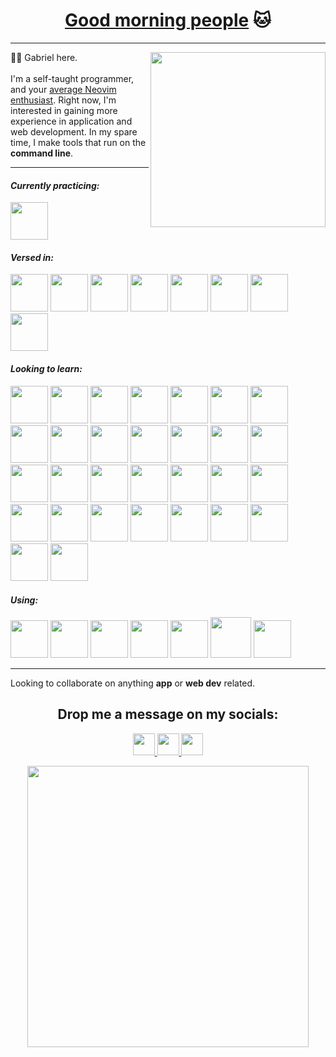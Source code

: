 <h1 align="center">
  <a href="https://www.youtube.com/watch?v=iqWqSxJtBDw&ab_channel=klantskalle">Good morning people</a> 🐱
</h1>

<p align="center">
  
</p>

---

<div align="left">
  <img src="assets/markos.gif" align="right" height="280px"/>
  <p>👋🤡 Gabriel here.</br></br>I'm a self-taught programmer, and your <a href="https://upload.wikimedia.org/wikipedia/commons/9/92/5_circus_clowns_LCCN2002718921.jpg">average Neovim enthusiast</a>. Right now, I'm interested in gaining more experience in application and web development. In my spare time, I make tools that run on the <b>command line</b>.</p>
</div>

---

<h4><i>Currently practicing:</i></h4>
<p align="left">
<img src="https://cdn.jsdelivr.net/gh/devicons/devicon/icons/rust/rust-plain.svg" width="60" height="60"/>
</p>

<h4><i>Versed in:</i></h4>
<p align="left">
<img src="https://cdn.jsdelivr.net/gh/devicons/devicon/icons/java/java-original-wordmark.svg" width="60" height="60"/> 
<img src="https://cdn.jsdelivr.net/gh/devicons/devicon/icons/python/python-original-wordmark.svg" width="60" height="60"/>    
<img src="https://cdn.jsdelivr.net/gh/devicons/devicon/icons/bash/bash-original.svg" width="60" height="60"/>
<img src="https://cdn.jsdelivr.net/gh/devicons/devicon/icons/typescript/typescript-original.svg" width="60" height="60"/>
<img src="https://cdn.jsdelivr.net/gh/devicons/devicon/icons/c/c-original.svg" width="60" height="60"/>
<img src="https://creazilla-store.fra1.digitaloceanspaces.com/icons/3256741/file-type-light-nim-icon-md.png" width="60" height="60"/>
<img src="https://cdn.jsdelivr.net/gh/devicons/devicon/icons/html5/html5-original.svg" width="60" height="60"/>
<img src="https://cdn.jsdelivr.net/gh/devicons/devicon/icons/css3/css3-original.svg" width="60" height="60"/>
</p>

<h4><i>Looking to learn:</i></h4>
<p align="left">
<img src="https://cdn.jsdelivr.net/gh/devicons/devicon/icons/mysql/mysql-original.svg" width="60" height="60"/>
<img src="https://cdn.jsdelivr.net/gh/devicons/devicon/icons/denojs/denojs-original.svg" width="60" height="60"/>
<img src="https://cdn.jsdelivr.net/gh/devicons/devicon/icons/react/react-original.svg" width="60" height="60"/>       
<img src="https://cdn.jsdelivr.net/gh/devicons/devicon/icons/svelte/svelte-original.svg" width="60" height="60"/> 
<img src="https://cdn.jsdelivr.net/gh/devicons/devicon/icons/vuejs/vuejs-original.svg" width="60" height="60"/>
<img src="https://cdn.jsdelivr.net/gh/devicons/devicon/icons/flutter/flutter-original.svg" width="60" height="60"/>
<img src="https://cdn.jsdelivr.net/gh/devicons/devicon/icons/csharp/csharp-original.svg" width="60" height="60"/>
<img src="https://cdn.jsdelivr.net/gh/devicons/devicon/icons/ruby/ruby-original.svg" width="60" height="60"/>
<img src="https://cdn.jsdelivr.net/gh/devicons/devicon/icons/rails/rails-plain-wordmark.svg" width="60" height="60"/>
<img src="https://cdn.jsdelivr.net/gh/devicons/devicon/icons/go/go-original-wordmark.svg" width="60" height="60"/>
<img src="https://cdn.jsdelivr.net/gh/devicons/devicon/icons/kotlin/kotlin-original.svg" width="60" height="60"/>
<img src="https://cdn.jsdelivr.net/gh/devicons/devicon/icons/swift/swift-original.svg" width="60" height="60"/>
<img src="https://cdn.jsdelivr.net/gh/devicons/devicon/icons/haskell/haskell-original.svg" width="60" height="60"/>
<img src="https://cdn.jsdelivr.net/gh/devicons/devicon/icons/perl/perl-original.svg" width="60" height="60"/>
<img src="https://cdn.jsdelivr.net/gh/devicons/devicon/icons/elixir/elixir-original.svg" width="60" height="60"/>
<img src="https://cdn.jsdelivr.net/gh/devicons/devicon/icons/scala/scala-original.svg" width="60" height="60"/>
<img src="https://cdn.jsdelivr.net/gh/devicons/devicon/icons/mongodb/mongodb-original.svg" width="60" height="60"/>
<img src="https://cdn.jsdelivr.net/gh/devicons/devicon/icons/django/django-plain.svg" width="60" height="60"/>
<img src="https://cdn.jsdelivr.net/gh/devicons/devicon/icons/arduino/arduino-original.svg" width="60" height="60"/>
<img src="https://cdn.jsdelivr.net/gh/devicons/devicon/icons/bootstrap/bootstrap-original.svg" width="60" height="60"/>
<img src="https://cdn.jsdelivr.net/gh/devicons/devicon/icons/clojure/clojure-original.svg" width="60" height="60"/>
<img src="https://cdn.jsdelivr.net/gh/devicons/devicon/icons/cmake/cmake-original.svg" width="60" height="60"/>
<img src="https://cdn.jsdelivr.net/gh/devicons/devicon/icons/docker/docker-original.svg" width="60" height="60"/>
<img src="https://cdn.jsdelivr.net/gh/devicons/devicon/icons/figma/figma-original.svg" width="60" height="60"/>
<img src="https://cdn.jsdelivr.net/gh/devicons/devicon/icons/latex/latex-original.svg" width="60" height="60"/>
<img src="https://cdn.jsdelivr.net/gh/devicons/devicon/icons/opengl/opengl-original.svg" width="60" height="60"/>
<img src="https://cdn.jsdelivr.net/gh/devicons/devicon/icons/sdl/sdl-original.svg" width="60" height="60"/>
<img src="https://cdn.jsdelivr.net/gh/devicons/devicon/icons/zig/zig-original.svg" width="60" height="60"/>
<img src="https://cdn.jsdelivr.net/gh/devicons/devicon/icons/cplusplus/cplusplus-original.svg" width="60" height="60"/> 
<img src="https://cdn.jsdelivr.net/gh/devicons/devicon/icons/php/php-original.svg" width="60" height="60"/>
</p>

<h4><i>Using:</i></h4>
<p align="left">
<img src="https://cdn.jsdelivr.net/gh/devicons/devicon/icons/markdown/markdown-original.svg" width="60" height="60"/>   
<img src="https://cdn.jsdelivr.net/gh/devicons/devicon/icons/git/git-original.svg" width="60" height="60"/>
<img src="https://cdn.jsdelivr.net/gh/devicons/devicon/icons/vim/vim-original.svg" width="60" height="60"/>
<img src="https://cdn.jsdelivr.net/gh/devicons/devicon/icons/linux/linux-original.svg" width="60" height="60"/>
<img src="https://cdn.jsdelivr.net/gh/devicons/devicon/icons/fedora/fedora-plain.svg" width="60" height="60"/>
<img src="https://pop.system76.com/icon-512.png" width="65" height="65"/>
<img src="https://cdn.jsdelivr.net/gh/devicons/devicon/icons/debian/debian-original.svg" width="60" height="60"/>
</p>

---

Looking to collaborate on anything **app** or **web dev** related.

<h2 align="center">
  Drop me a message on my socials:
</h2>

<p align="center">
<a href="https://t.me/gongahkia">
  <img height="35" src="https://img.shields.io/badge/Telegram-2CA5E0?style=for-the-badge&logo=telegram&logoColor=white"/>
</a>

<a href="https://gongzm.wordpress.com/">
  <img height="35" src="https://img.shields.io/badge/WordPress-%23117AC9.svg?style=for-the-badge&logo=WordPress&logoColor=white"/>
</a>

<a href="https://www.linkedin.com/in/gabriel-ong-a87022208/">
  <img height="35" src="https://img.shields.io/badge/linkedin-%230077B5.svg?style=for-the-badge&logo=linkedin&logoColor=white)](https://www.linkedin.com/in/gabriel-ong-a87022208/"/>
</a>
</p>

<div align="center">
  <img src="https://user-images.githubusercontent.com/117062305/230640744-7897cb2b-2152-400d-8d32-b5aad306c758.png" height="450px"/>
</div>

